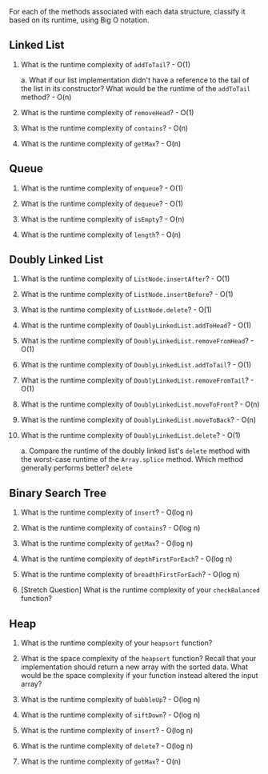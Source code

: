 For each of the methods associated with each data structure, classify it based on its runtime, using Big O notation.

## Linked List

1. What is the runtime complexity of `addToTail`? - O(1)
  
    a. What if our list implementation didn't have a reference to the tail of the list in its constructor? What would be the runtime of the `addToTail` method? - O(n)

2. What is the runtime complexity of `removeHead`? - O(1)

3. What is the runtime complexity of `contains`? - O(n)

4. What is the runtime complexity of `getMax`? - O(n)


## Queue

1. What is the runtime complexity of `enqueue`? - O(1)

2. What is the runtime complexity of `dequeue`? - O(1)

3. What is the runtime complexity of `isEmpty`? - O(n)

4. What is the runtime complexity of `length`? - O(n)


## Doubly Linked List

1. What is the runtime complexity of `ListNode.insertAfter`? - O(1)

2. What is the runtime complexity of `ListNode.insertBefore`? - O(1)

3. What is the runtime complexity of `ListNode.delete`? - O(1)

4. What is the runtime complexity of `DoublyLinkedList.addToHead`? - O(1)

5. What is the runtime complexity of `DoublyLinkedList.removeFromHead`? - O(1)

6. What is the runtime complexity of `DoublyLinkedList.addToTail`? - O(1)

7. What is the runtime complexity of `DoublyLinkedList.removeFromTail`? - O(1)

8. What is the runtime complexity of `DoublyLinkedList.moveToFront`? - O(n)

9. What is the runtime complexity of `DoublyLinkedList.moveToBack`? - O(n)

10. What is the runtime complexity of `DoublyLinkedList.delete`? - O(1)

    a. Compare the runtime of the doubly linked list's `delete` method with the worst-case runtime of the `Array.splice` method. Which method generally performs better? `delete`


## Binary Search Tree

1. What is the runtime complexity of `insert`? - O(log n)

2. What is the runtime complexity of `contains`? - O(log n)

3. What is the runtime complexity of `getMax`? - O(log n)

4. What is the runtime complexity of `depthFirstForEach`? - O(log n)

5. What is the runtime complexity of `breadthFirstForEach`? - O(log n)

6. [Stretch Question] What is the runtime complexity of your `checkBalanced` function?

## Heap

1. What is the runtime complexity of your `heapsort` function?

2. What is the space complexity of the `heapsort` function? Recall that your implementation should return a new array with the sorted data. What would be the space complexity if your function instead altered the input array?

3. What is the runtime complexity of `bubbleUp`? - O(log n)

4. What is the runtime complexity of `siftDown`? - O(log n)

5. What is the runtime complexity of `insert`? - O(log n)

6. What is the runtime complexity of `delete`? - O(log n)

7. What is the runtime complexity of `getMax`? - O(n)
